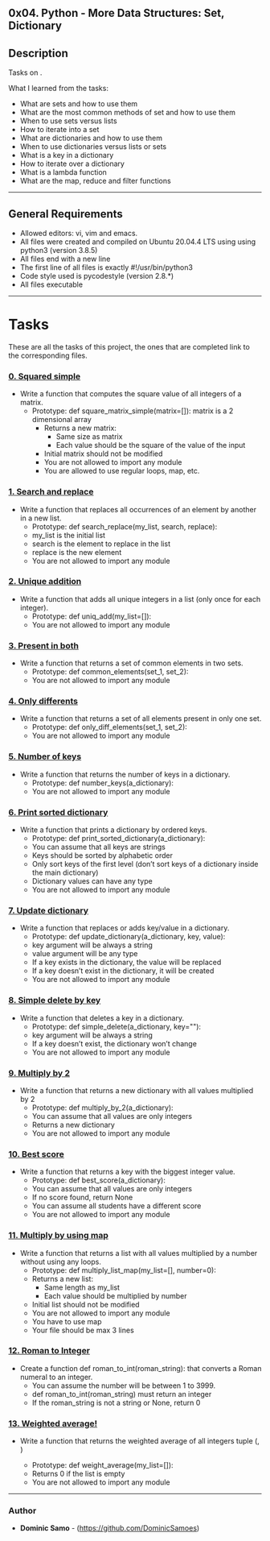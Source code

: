## 0x04. Python - More Data Structures: Set, Dictionary

## Description

Tasks on .

What I learned from the tasks:

* What are sets and how to use them
* What are the most common methods of set and how to use them
* When to use sets versus lists
* How to iterate into a set
* What are dictionaries and how to use them
* When to use dictionaries versus lists or sets
* What is a key in a dictionary
* How to iterate over a dictionary
* What is a lambda function
* What are the map, reduce and filter functions

---

## General Requirements
* Allowed editors: vi, vim and emacs.
* All files were created and compiled on Ubuntu 20.04.4 LTS using using python3 (version 3.8.5)
* All files end with a new line
* The first line of all files is exactly #!/usr/bin/python3
* Code style used is pycodestyle (version 2.8.*)
* All files executable

---

# Tasks

These are all the tasks of this project, the ones that are completed link to the corresponding files.

### [0. Squared simple](./0-square_matrix_simple.py)
* Write a function that computes the square value of all integers of a matrix.
  - Prototype: def square_matrix_simple(matrix=[]):
matrix is a 2 dimensional array
	- Returns a new matrix:
		+ Same size as matrix
		+ Each value should be the square of the value of the input
	- Initial matrix should not be modified
	- You are not allowed to import any module
	- You are allowed to use regular loops, map, etc.

### [1. Search and replace](./1-search_replace.py)
* Write a function that replaces all occurrences of an element by another in a new list.
	- Prototype: def search_replace(my_list, search, replace):
	- my_list is the initial list
	- search is the element to replace in the list
	- replace is the new element
	- You are not allowed to import any module

### [2. Unique addition](./2-uniq_add.py)
* Write a function that adds all unique integers in a list (only once for each integer).
	- Prototype: def uniq_add(my_list=[]):
	- You are not allowed to import any module

### [3. Present in both](./3-common_elements.py)
* Write a function that returns a set of common elements in two sets.
	- Prototype: def common_elements(set_1, set_2):
	- You are not allowed to import any module

### [4. Only differents](./4-only_diff_elements.py)
* Write a function that returns a set of all elements present in only one set.
	- Prototype: def only_diff_elements(set_1, set_2):
	- You are not allowed to import any module

### [5. Number of keys](./5-number_keys.py)
* Write a function that returns the number of keys in a dictionary.
	- Prototype: def number_keys(a_dictionary):
	- You are not allowed to import any module

### [6. Print sorted dictionary](./6-print_sorted_dictionary.py)
* Write a function that prints a dictionary by ordered keys.
	- Prototype: def print_sorted_dictionary(a_dictionary):
	- You can assume that all keys are strings
	- Keys should be sorted by alphabetic order
	- Only sort keys of the first level (don’t sort keys of a dictionary inside the main dictionary)
	- Dictionary values can have any type
	- You are not allowed to import any module

### [7. Update dictionary](./7-update_dictionary.py)
* Write a function that replaces or adds key/value in a dictionary.
	- Prototype: def update_dictionary(a_dictionary, key, value):
	- key argument will be always a string
	- value argument will be any type
	- If a key exists in the dictionary, the value will be replaced
	- If a key doesn’t exist in the dictionary, it will be created
	- You are not allowed to import any module
### [8. Simple delete by key](./8-simple_delete.py)
* Write a function that deletes a key in a dictionary.
	- Prototype: def simple_delete(a_dictionary, key=""):
	- key argument will be always a string
	- If a key doesn’t exist, the dictionary won’t change
	- You are not allowed to import any module

### [9. Multiply by 2](./9-multiply_by_2.py)
* Write a function that returns a new dictionary with all values multiplied by 2
	- Prototype: def multiply_by_2(a_dictionary):
	- You can assume that all values are only integers
	- Returns a new dictionary
	- You are not allowed to import any module

### [10. Best score](./10-best_score.py)
* Write a function that returns a key with the biggest integer value.
	- Prototype: def best_score(a_dictionary):
	- You can assume that all values are only integers
	- If no score found, return None
	- You can assume all students have a different score
	- You are not allowed to import any module

### [11. Multiply by using map](./11-multiply_list_map.py)
* Write a function that returns a list with all values multiplied by a number without using any loops.
	- Prototype: def multiply_list_map(my_list=[], number=0):
	- Returns a new list:
		+ Same length as my_list
		+ Each value should be multiplied by number
	- Initial list should not be modified
	- You are not allowed to import any module
	- You have to use map
	- Your file should be max 3 lines

### [12. Roman to Integer](./12-roman_to_int.py)
* Create a function def roman_to_int(roman_string): that converts a Roman numeral to an integer.
	- You can assume the number will be between 1 to 3999.
	- def roman_to_int(roman_string) must return an integer
	- If the roman_string is not a string or None, return 0

### [13. Weighted average!](./100-weight_average.py)
* Write a function that returns the weighted average of all integers tuple (<score>, <weight>)

	- Prototype: def weight_average(my_list=[]):
	- Returns 0 if the list is empty
	- You are not allowed to import any module


---

### Author
* **Dominic Samo** - (https://github.com/DominicSamoes)
